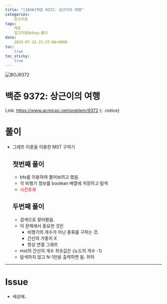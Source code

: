 ```yaml
---
title: "[JAVA]백준 9372: 상근이의 여행"
categories:
    알고리즘
tags:
    백준
    알고리즘&nbsp;풀이
date:
    2023-07-23 21:27:06+0900
toc:
    true
toc_sticky:
    true
---
```

![BOJ9372](https://github.com/cuzzzu1318/Algorithm/assets/77597885/b446edcb-3aa4-4095-862c-5c6401f10860)






# 백준 9372: 상근이의 여행
Link: <https://www.acmicpc.net/problem/9372>
{: .notice}


# 풀이
* 그래프 이론을 이용한 MST 구하기

    ## 첫번째 풀이
    * bfs를 이용하여 풀어보려고 했음.
    * 각 비행기 정보를 boolean 배열에 저장하고 탐색
    * <span style = "color: red"> 시간초과

    <script src="https://gist.github.com/cuzzzu1318/f6aafacbb1197bdda20670b1e069d741.js"></script>
    

    ## 두번째 풀이
    * 검색으로 찾아봤음.
    * 이 문제에서 중요한 것은
      * 비행기의 개수가 아닌 종류를 구하는 것.
      * 간선의 가중치 X
      * 항상 연결 그래프
    * mst의 간선의 개수 최솟값은 (노드의 개수 -1)
    * 탐색하지 않고 N-1만을 출력하면 됨. 허허

    <script src="https://gist.github.com/cuzzzu1318/fd33f479cb097bca4bc4ba3658d4541e.js"></script>
***

# Issue

* 세상에..